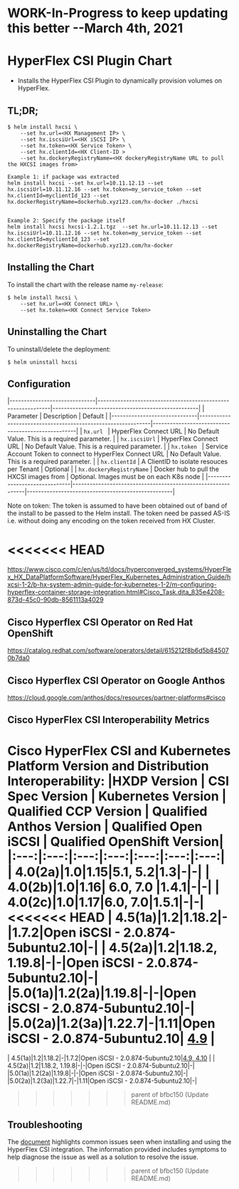 #  WORK-In-Progress to keep updating this better --March 4th, 2021
# HyperFlex CSI Plugin Chart

* Installs the HyperFlex CSI Plugin to dynamically provision volumes on HyperFlex.

## TL;DR;

```console
$ helm install hxcsi \
	--set hx.url=<HX Management IP> \
	--set hx.iscsiUrl=<HX iSCSI IP> \
	--set hx.token=<HX Service Token> \
	--set hx.clientId=<HX Client-ID >
	--set hx.dockeryRegistryName=<HX dockeryRegistryName URL to pull the HXCSI images from>

Example 1: if package was extracted
helm install hxcsi --set hx.url=10.11.12.13 --set hx.iscsiUrl=10.11.12.16 --set hx.token=my_service_token --set hx.clientId=myclientId_123 --set hx.dockerRegistryName=dockerhub.xyz123.com/hx-docker ./hxcsi


Example 2: Specify the package itself
helm install hxcsi hxcsi-1.2.1.tgz  --set hx.url=10.11.12.13 --set hx.iscsiUrl=10.11.12.16 --set hx.token=my_service_token --set hx.clientId=myclientId_123 --set hx.dockerRegistryName=dockerhub.xyz123.com/hx-docker 

```

## Installing the Chart

To install the chart with the release name `my-release`:

```console
$ helm install hxcsi \
	--set hx.url=<HX Connect URL> \
	--set hx.token=<HX Connect Service Token>
```

## Uninstalling the Chart

To uninstall/delete the deployment:

```console
$ helm uninstall hxcsi 
```

## Configuration
|------------------------------|-------------------------------------------------------------|---------------------------------------------------|
| Parameter                    | Description                                                 | Default                                           |
|------------------------------|-------------------------------------------------------------|---------------------------------------------------|
| `hx.url `                    | HyperFlex Connect URL                                       | No Default Value. This is a required parameter.   |
| `hx.iscsiUrl`                | HyperFlex Connect URL                                       | No Default Value. This is a required parameter.   |
| `hx.token `                  | Service Account Token to connect to HyperFlex Connect URL   | No Default Value. This is a required parameter.   |
| `hx.clientId`                | A ClientID to isolate resouces per  Tenant                  | Optional                                          | 
| `hx.dockeryRegistryName`     | Docker hub to pull the HXCSI images from                    | Optional. Images must be on each K8s node         | 
|------------------------------|-------------------------------------------------------------|---------------------------------------------------|

Note on token: The token is assumed to have been obtained out of band of the install to be passed to the Helm install. The token need be passed AS-IS i.e.
without doing any encoding on the token received from HX Cluster.

<<<<<<< HEAD
=======
https://www.cisco.com/c/en/us/td/docs/hyperconverged_systems/HyperFlex_HX_DataPlatformSoftware/HyperFlex_Kubernetes_Administration_Guide/hxcsi-1-2/b-hx-system-admin-guide-for-kubernetes-1-2/m-configuring-hyperflex-container-storage-integration.html#Cisco_Task.dita_835e4208-873d-45c0-90db-8561113a4029


## Cisco Hyperflex CSI Operator on Red Hat OpenShift

https://catalog.redhat.com/software/operators/detail/615212f8b6d5b845070b7da0

## Cisco Hyperflex CSI Operator on Google Anthos
https://cloud.google.com/anthos/docs/resources/partner-platforms#cisco

## Cisco HyperFlex CSI Interoperability Metrics
Cisco HyperFlex CSI and Kubernetes Platform Version and Distribution Interoperability:
|HXDP Version | CSI Spec Version | Kubernetes Version |  Qualified CCP Version | Qualified Anthos Version | Qualified Open iSCSI | Qualified OpenShift Version|
|:---:|:---:|:---:|:---:|:---:|:---:|:---:|
| 4.0(2a)|1.0|1.15|5.1, 5.2|1.3|-|-|
| 4.0(2b)|1.0|1.16| 6.0, 7.0 |1.4.1|-|-|
| 4.0(2c)|1.0|1.17|6.0, 7.0|1.5.1|-|-|
<<<<<<< HEAD
| 4.5(1a)|1.2|1.18.2|-|1.7.2|Open iSCSI - 2.0.874-5ubuntu2.10|-|
| 4.5(2a)|1.2|1.18.2, 1.19.8|-|-|Open iSCSI - 2.0.874-5ubuntu2.10|-|
|5.0(1a)|1.2(2a)|1.19.8|-|-|Open iSCSI - 2.0.874-5ubuntu2.10|-|
|5.0(2a)|1.2(3a)|1.22.7|-|1.11|Open iSCSI - 2.0.874-5ubuntu2.10| [4.9](https://catalog.redhat.com/software/operators/detail/615212f8b6d5b845070b7da0) |
=======
| 4.5(1a)|1.2|1.18.2|-|1.7.2|Open iSCSI - 2.0.874-5ubuntu2.10|[4.9, 4.10](https://catalog.redhat.com/software/operators/detail/615212f8b6d5b845070b7da0) |
| 4.5(2a)|1.2|1.18.2, 1.19.8|-|-|Open iSCSI - 2.0.874-5ubuntu2.10|-|
|5.0(1a)|1.2(2a)|1.19.8|-|-|Open iSCSI - 2.0.874-5ubuntu2.10|-|
|5.0(2a)|1.2(3a)|1.22.7|-|1.11|Open iSCSI - 2.0.874-5ubuntu2.10|-|
>>>>>>> parent of bfbc150 (Update README.md)

## Troubleshooting

The [document](https://www.cisco.com/c/en/us/td/docs/hyperconverged_systems/HyperFlex_HX_DataPlatformSoftware/HyperFlex_Kubernetes_Administration_Guide/hxcsi-1-2/b-hx-system-admin-guide-for-kubernetes-1-2/m-k8-troubleshooting.html)  highlights common issues seen when installing and using the HyperFlex CSI integration. The information provided includes symptoms to help diagnose the issue as well as a solution to resolve the issue.
>>>>>>> parent of bfbc150 (Update README.md)
